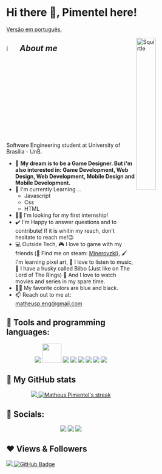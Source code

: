 # Hi there 👋, Pimentel here!

[Versão em português.](./README.md)

<img align="right" width=32% alt="Squirtle" src="https://c.tenor.com/WrTwcT_tE20AAAAi/cute-happy.gif" />

## <img src="https://c.tenor.com/DGtiZRxsp2QAAAAi/how-question.gif" width="6%">&nbsp;***About me***

Software Engineering student at University of Brasília - UnB. 
- 💙 **My dream is to be a Game Designer. But i'm also interested in: Game Development, Web Design, Web Development, Mobile Design and Mobile Development.**
- 🌱 I'm currently Learning ...
  - Javascript
  - Css
  - HTML
- 👨‍🎓 I'm looking for my first internship!
- ✔️ I'm Happy to answer questions and to contribute! If it is whitin my reach, don't hesitate to reach me!😉<br>
- 💻 Outside Tech, 🎮 I love to game with my friends (🧔 Find me on steam: [Minerovzki](https://steamcommunity.com/id/Mineirin-so/)), 🖌️ I'm learning pixel art, 🎵 I love to listen to music, 🐺 I have a husky called Bilbo (Just like on The Lord of The Rings) 🍿 And I love to watch movies and series in my spare time.
- 🖤💙 My favorite colors are blue and black.
- 📫 Reach out to me at: <a href="matheusp.eng@gmail.com">matheusp.eng@gmail.com</a>

## 🧠 Tools and programming languages:

<p align="center"> 
    <a href="https://unity.com/" target="_blank"><img src="https://img.icons8.com/ios-filled/50/000000/unity.png"/></a>
    <a href="https://www.aseprite.org/" target="_blank"><img width='50vw' src="https://img.icons8.com/dusk/64/000000/aseprite.png"/></a>
    <a href="https://docs.microsoft.com/EN-us/dotnet/csharp/" target="_blank"><img src="https://img.icons8.com/color/50/000000/c-sharp-logo.png"/></a>
  <a href="https://docs.microsoft.com/en-us/cpp/?view=msvc-170" target="_blank"><img src="https://img.icons8.com/color/48/000000/c-plus-plus-logo.png"/></a>
    <a href="https://developer.mozilla.org/EN-us/docs/Web/HTML" target="_blank"><img src="https://img.icons8.com/color/48/000000/html-5--v1.png"/></a>
    <a href="https://developer.mozilla.org/EN-us/docs/Web/CSS" target="_blank"><img src="https://img.icons8.com/color/48/000000/css3.png"/></a>
    <a href="https://developer.mozilla.org/EN-us/docs/Web/JavaScript" target="_blank"><img src="https://img.icons8.com/color/48/000000/javascript--v1.png"/></a>
    <a href="https://www.typescriptlang.org/" target="_blank"><img src="https://img.icons8.com/color/48/000000/typescript.png"/></a>
</p>

<h2>👀 My GitHub stats</h2>

<div>
    <p align="center">
        <a href="https://github.com/anuraghazra/github-readme-stats">
            <img src="https://github-readme-stats.vercel.app/api?username=matheuspleal&count_private=true&show_icons=true&theme=tokyonight&hide_border=true"/>
        </a>
        <a href="https://github.com/Matheuspleal/github-readme-streak-stats">
            <img title="🔥 Get streak stats for your profile at git.io/streak-stats" alt="Matheus Pimentel's streak" src="https://github-readme-streak-stats.herokuapp.com/?user=Matheuspleal&theme=tokyonight&hide_border=true&stroke=0000&background=060A0CD0"/>
        </a>
    </p>
</div>


## 📣 Socials:
<p align="center">
    <a href="https://www.artstation.com/matheuspl"><img src="https://img.icons8.com/color/48/000000/artstation.png"/></a>
    <a href="https://twitter.com/Minerovzki"><img src="https://img.icons8.com/fluency/48/000000/twitter.png"/></a>
    <a href="https://www.linkedin.com/in/matheus-pimentel-leal-a07a38172/"><img src="https://img.icons8.com/fluent/48/000000/linkedin.png"/></a>
</p>

## ❤ Views & Followers
<a href="https://github.com/Meghna-DAS/github-profile-views-counter">
    <img src="https://komarev.com/ghpvc/?username=Matheuspleal">
</a>
<a href="https://github.com/Matheuspleal?tab=followers"><img src="https://img.shields.io/github/followers/Matheuspleal?label=Followers&style=social" alt="GitHub Badge"></a>
